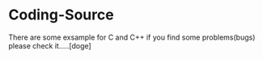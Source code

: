 # Coding-Source
There are some exsample for C and C++
if you find some problems(bugs) please check it.....[doge]

